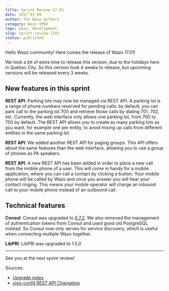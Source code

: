 ```yaml
---
title: Sprint Review 17.01
date: 2017-01-09
author: The Wazo Authors
category: Wazo IPBX
tags: wazo, development
slug: sprint-review-1701
status: published
---
```


Hello Wazo community! Here comes the release of Wazo 17.01!

We took a bit of extra time to release this version, due to the holidays here in Québec City. So this version took 4 weeks to release, but upcoming versions will be released every 3 weeks.

New features in this sprint
---------------------------

**REST API**: Parking lots may now be managed via REST API. A parking lot is a range of phone numbers reserved for pending calls: by default, you can park call to the parking lot 700 and retrieve those calls by dialing 701, 702, etc. Currently, the web interface only allows one parking lot, from 700 to 750 by default. The REST API allows you to create as many parking lots as you want, for example one per entity, to avoid mixing up calls from different entities in the same parking lot.

**REST API**: We added another REST API for paging groups. This API offers about the same features than the web interface, allowing you to use a group of phones as PA speakers.

**REST API**: A new REST API has been added in order to place a new call from the mobile phone of a user. This will come in handy for a mobile application, where you can call a contact by clicking a button. Your mobile phone will be called by Wazo and once you answer you will hear your contact ringing. This means your mobile operator will charge an inbound call to your mobile phone instead of an outbound call.

Technical features
------------------

**Consul**: Consul was upgraded to [0.7.2](https://github.com/hashicorp/consul/blob/v0.7.2/CHANGELOG.md). We also removed the management of authentication tokens from Consul and used good old PostgreSQL instead. So Consul now only serves for service discovery, which is useful when connecting multiple Wazo together.

**LibPRI**: LibPRI was upgraded to 1.5.0

---

See you at the next sprint review!

Sources:

* [Upgrade notes](http://wazo.readthedocs.io/en/wazo-17.01/upgrade/upgrade.html#upgrade-notes)
* [xivo-confd REST API Changelog](http://wazo.readthedocs.io/en/wazo-17.01/api_sdk/rest_api/confd/changelog.html)
